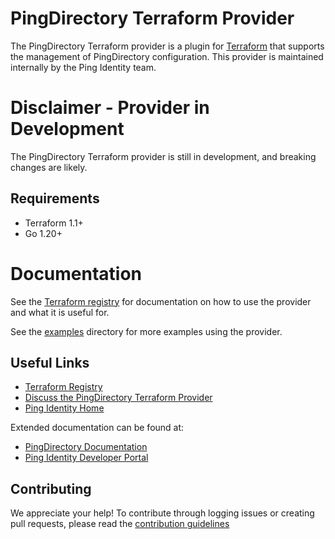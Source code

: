 # PingDirectory Terraform Provider

The PingDirectory Terraform provider is a plugin for [Terraform](https://www.terraform.io/) that supports the management of PingDirectory configuration. This provider is maintained internally by the Ping Identity team.

# Disclaimer - Provider in Development

The PingDirectory Terraform provider is still in development, and breaking changes are likely.

## Requirements
* Terraform 1.1+
* Go 1.20+

# Documentation

See the [Terraform registry](https://registry.terraform.io/providers/pingidentity/pingdirectory/latest/docs) for documentation on how to use the provider and what it is useful for.

See the [examples](examples/) directory for more examples using the provider.

## Useful Links

* [Terraform Registry](https://registry.terraform.io/providers/pingidentity/pingdirectory/latest)
* [Discuss the PingDirectory Terraform Provider](https://support.pingidentity.com/s/topic/0TO1W000000IF30WAG/pingdevops)
* [Ping Identity Home](https://www.pingidentity.com/en.html)

Extended documentation can be found at:
* [PingDirectory Documentation](https://docs.pingidentity.com/r/en-us/pingdirectory-92/pd_ds_landing_page)
* [Ping Identity Developer Portal](https://developer.pingidentity.com/en.html)

## Contributing

We appreciate your help! To contribute through logging issues or creating pull requests, please read the [contribution guidelines](CONTRIBUTING.md)
